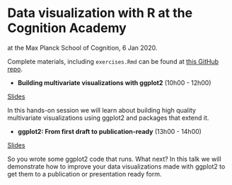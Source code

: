 # Data visualization with R at the Cognition Academy

at the Max Planck School of Cognition, 6 Jan 2020.

Complete materials, including `exercises.Rmd` can be found at [this GitHub repo](https://github.com/mine-cetinkaya-rundel/ggplot2-max-planck/).


- **Building multivariate visualizations with ggplot2** (10h00 - 12h00)

[Slides](https://mine-cetinkaya-rundel.github.io/ggplot2-max-planck/01-multivar-ggplot2.html#1)

In this hands-on session we will learn about building high quality multivariate visualizations using ggplot2 and packages that extend it.


- **ggplot2: From first draft to publication-ready** (13h00 - 14h00)

[Slides](https://mine-cetinkaya-rundel.github.io/ggplot2-max-planck/02-draft-to-pub.html#1)

So you wrote some ggplot2 code that runs. What next? In this talk we will demonstrate how to improve your data visualizations made with ggplot2 to get them to a publication or presentation ready form.

